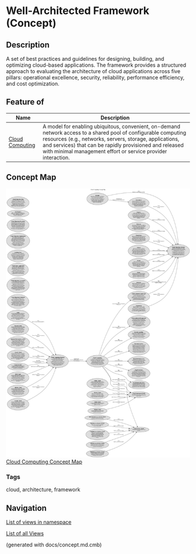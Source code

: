 # Well-Architected Framework (Concept)
## Description
A set of best practices and guidelines for designing, building,
          and optimizing cloud-based applications. The framework provides a structured approach to evaluating
          the architecture of cloud applications across five pillars: operational excellence, security, reliability,
          performance efficiency, and cost optimization.

## Feature of
| Name | Description |
|---|---|
| [Cloud Computing](../../software-development/cloud/cloud-computing.md) | A model for enabling ubiquitous, convenient, on-demand network access to a shared pool of configurable computing resources (e.g., networks, servers, storage, applications, and services) that can be rapidly provisioned and released with minimal management effort or service provider interaction. |

## Concept Map
![Cloud Computing Concept Map](../../software-development/cloud/concept-view.png)
[Cloud Computing Concept Map](../../software-development/cloud/concept-view.md)

### Tags
cloud, architecture, framework


## Navigation
[List of views in namespace](./views-in-namespace.md)

[List of all Views](../../views.md)

(generated with docs/concept.md.cmb)
